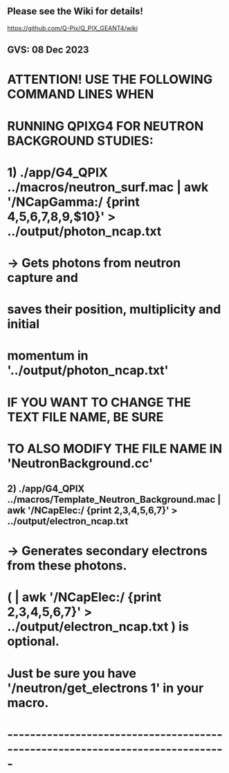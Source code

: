 ## Please see the Wiki for details!
https://github.com/Q-Pix/Q_PIX_GEANT4/wiki

##  GVS: 08 Dec 2023
#       ATTENTION! USE THE FOLLOWING COMMAND LINES WHEN 
#       RUNNING QPIXG4 FOR NEUTRON BACKGROUND STUDIES:
#       1) ./app/G4_QPIX ../macros/neutron_surf.mac | awk '/NCapGamma:/ {print $4,$5,$6,$7,$8,$9,$10}' > ../output/photon_ncap.txt 
#       -> Gets photons from neutron capture and 
#          saves their position, multiplicity and initial 
#          momentum in '../output/photon_ncap.txt'
#          IF YOU WANT TO CHANGE THE TEXT FILE NAME, BE SURE 
#          TO ALSO MODIFY THE FILE NAME IN 'NeutronBackground.cc'
##       2) ./app/G4_QPIX ../macros/Template_Neutron_Background.mac | awk '/NCapElec:/ {print $2,$3,$4,$5,$6,$7}' > ../output/electron_ncap.txt
#       -> Generates secondary electrons from these photons.
#          ( | awk '/NCapElec:/ {print $2,$3,$4,$5,$6,$7}' > ../output/electron_ncap.txt ) is optional.
#          Just be sure you have '/neutron/get_electrons 1' in your macro.
# -----------------------------------------------------------------------------
